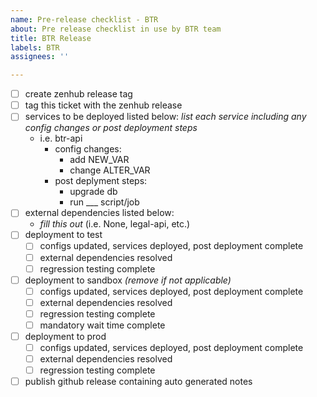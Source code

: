 ```yaml
---
name: Pre-release checklist - BTR
about: Pre release checklist in use by BTR team
title: BTR Release
labels: BTR
assignees: ''

---
```


- [ ] create zenhub release tag
- [ ] tag this ticket with the zenhub release
- [ ] services to be deployed listed below: *list each service including any config changes or post deployment steps*
  - i.e. btr-api
    - config changes:
      - add NEW_VAR
      - change ALTER_VAR
    - post deplyment steps:
      - upgrade db
      - run ___ script/job
- [ ] external dependencies listed below:
  - *fill this out* (i.e. None, legal-api, etc.)
- [ ] deployment to test
  - [ ] configs updated, services deployed, post deployment complete
  - [ ] external dependencies resolved
  - [ ] regression testing complete
- [ ] deployment to sandbox *(remove if not applicable)*
  - [ ] configs updated, services deployed, post deployment complete
  - [ ] external dependencies resolved
  - [ ] regression testing complete
  - [ ] mandatory wait time complete
- [ ] deployment to prod
  - [ ] configs updated, services deployed, post deployment complete
  - [ ] external dependencies resolved
  - [ ] regression testing complete
- [ ] publish github release containing auto generated notes

